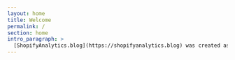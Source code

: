 ```yaml
---
layout: home
title: Welcome
permalink: /
section: home
intro_paragraph: >
  [ShopifyAnalytics.blog](https://shopifyanalytics.blog) was created as a central resource for all things Shopify analtyics. We publish weekly blog posts, if you'd like to subscribe, you can do so [here](/subscribe).
---
```

